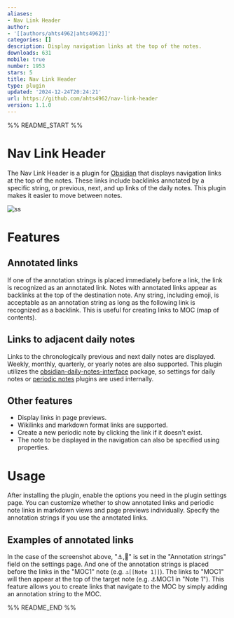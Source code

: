 ```yaml
---
aliases:
- Nav Link Header
author:
- '[[authors/ahts4962|ahts4962]]'
categories: []
description: Display navigation links at the top of the notes.
downloads: 631
mobile: true
number: 1953
stars: 5
title: Nav Link Header
type: plugin
updated: '2024-12-24T20:24:21'
url: https://github.com/ahts4962/nav-link-header
version: 1.1.0
---
```


%% README_START %%

# Nav Link Header

The Nav Link Header is a plugin for [Obsidian](https://obsidian.md/) that displays navigation
links at the top of the notes. These links include
backlinks annotated by a specific string, or previous, next, and up links of the daily notes.
This plugin makes it easier to move between notes.

![ss](https://github.com/user-attachments/assets/c013ac61-d406-4457-ba9c-7a99ee3d669f)

# Features

## Annotated links

If one of the annotation strings is placed immediately before a link, the link is recognized as an annotated link.
Notes with annotated links appear as backlinks at the top of the destination note.
Any string, including emoji, is acceptable as an annotation string as long as the following link is recognized as a backlink.
This is useful for creating links to MOC (map of contents).

## Links to adjacent daily notes

Links to the chronologically previous and next daily notes are displayed.
Weekly, monthly, quarterly, or yearly notes are also supported.
This plugin utilizes the [obsidian-daily-notes-interface](https://github.com/liamcain/obsidian-daily-notes-interface/tree/main) package,
so settings for daily notes or [periodic notes](https://github.com/liamcain/obsidian-periodic-notes) plugins are used internally.

## Other features

- Display links in page previews.
- Wikilinks and markdown format links are supported.
- Create a new periodic note by clicking the link if it doesn't exist.
- The note to be displayed in the navigation can also be specified using properties.

# Usage

After installing the plugin, enable the options you need in the plugin settings page.
You can customize whether to show annotated links and periodic note links in markdown views and page previews individually.
Specify the annotation strings if you use the annotated links.

## Examples of annotated links

In the case of the screenshot above, "⚓,📅" is set in the "Annotation strings" field on the settings page.
And one of the annotation strings is placed before the links in the "MOC1" note (e.g. `⚓[[Note 1]]`).
The links to "MOC1" will then appear at the top of the target note (e.g. ⚓MOC1 in "Note 1").
This feature allows you to create links that navigate to the MOC by simply adding an annotation string to the MOC.


%% README_END %%